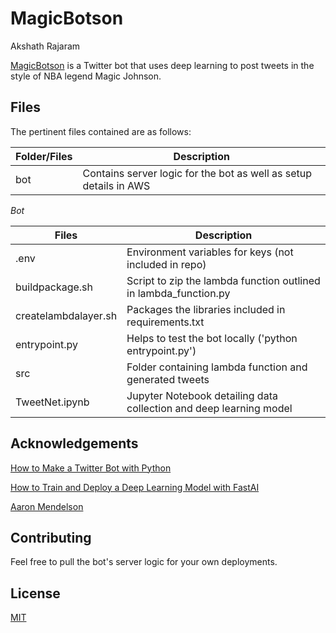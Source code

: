 # MagicBotson
Akshath Rajaram

[MagicBotson](https://twitter.com/BotsonMagic) is a Twitter bot that uses deep learning to post tweets in the style of NBA legend Magic Johnson.

## Files

The pertinent files contained are as follows:

Folder/Files  | Description
------------- | -------------
bot  | Contains server logic for the bot as well as setup details in AWS


*Bot* 

Files  | Description
------------- | -------------
.env  | Environment variables for keys (not included in repo)
buildpackage.sh | Script to zip the lambda function outlined in lambda_function.py
createlambdalayer.sh | Packages the libraries included in requirements.txt 
entrypoint.py | Helps to test the bot locally ('python entrypoint.py')
src | Folder containing lambda function and generated tweets
TweetNet.ipynb | Jupyter Notebook detailing data collection and deep learning model

## Acknowledgements
[How to Make a Twitter Bot with Python](https://towardsdatascience.com/how-to-make-a-twitter-bot-for-free-6bca8298f1ef)

[How to Train and Deploy a Deep Learning Model with FastAI](https://www.freecodecamp.org/news/deep-learning-with-fastai/)

[Aaron Mendelson](https://github.com/amendelson)

## Contributing
Feel free to pull the bot's server logic for your own deployments.

## License
[MIT](https://choosealicense.com/licenses/mit/)
